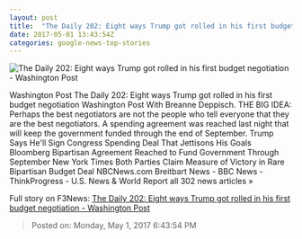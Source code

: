 ```yaml
---
layout: post
title:  "The Daily 202: Eight ways Trump got rolled in his first budget negotiation - Washington Post"
date: 2017-05-01 13:43:54Z
categories: google-news-top-stories
---
```


![The Daily 202: Eight ways Trump got rolled in his first budget negotiation - Washington Post](https://images.washingtonpost.com/?url=https://palomaimages.washingtonpost.com/pr2/b858ffffd77a6aa5e61298775287620f-4056-2704-Trump_6903597c53.jpg&w=1484&op=resize&opt=1&filter=antialias)

Washington Post The Daily 202: Eight ways Trump got rolled in his first budget negotiation Washington Post With Breanne Deppisch. THE BIG IDEA: Perhaps the best negotiators are not the people who tell everyone that they are the best negotiators. A spending agreement was reached last night that will keep the government funded through the end of September. Trump Says He'll Sign Congress Spending Deal That Jettisons His Goals Bloomberg Bipartisan Agreement Reached to Fund Government Through September New York Times Both Parties Claim Measure of Victory in Rare Bipartisan Budget Deal NBCNews.com Breitbart News - BBC News - ThinkProgress - U.S. News & World Report all 302 news articles »


Full story on F3News: [The Daily 202: Eight ways Trump got rolled in his first budget negotiation - Washington Post](http://www.f3nws.com/n/bUTUjC)

> Posted on: Monday, May 1, 2017 6:43:54 PM

